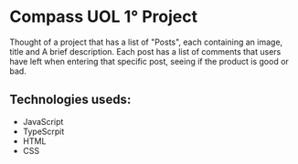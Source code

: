 
# Compass UOL 1° Project

Thought of a project that has a list of "Posts", each containing an image, title and
A brief description. Each post has a list of comments that users have left
when entering that specific post, seeing if the product is good or bad.
## Technologies useds:
- JavaScript
- TypeScrpit
- HTML
- CSS



